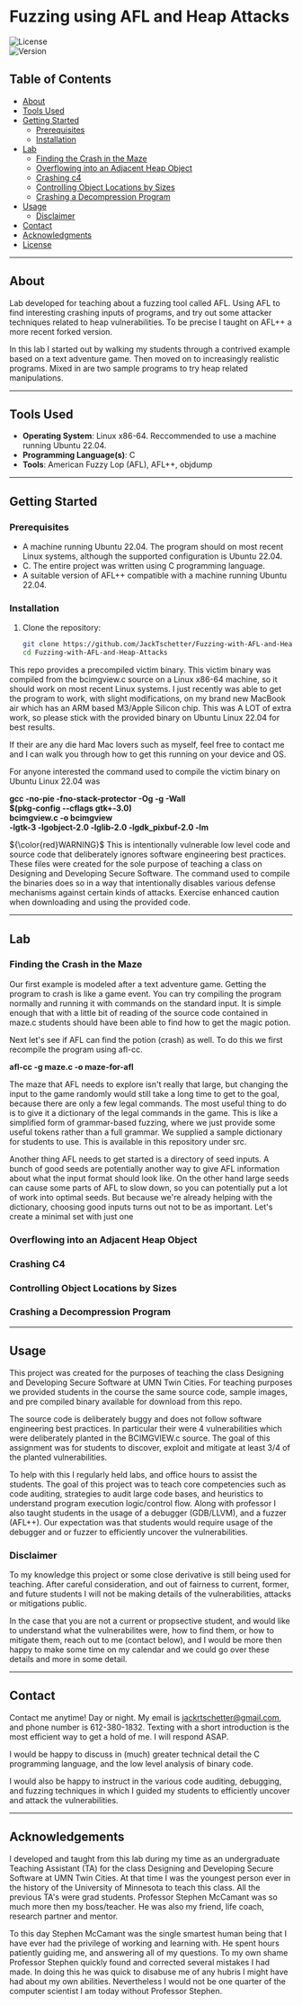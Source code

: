 # Fuzzing using AFL and Heap Attacks

![License](https://img.shields.io/badge/license-MIT-blue.svg)  
![Version](https://img.shields.io/badge/version-1.0.0-green.svg)

## Table of Contents

- [About](#about)
- [Tools Used](#tools-used)
- [Getting Started](#getting-started)
  - [Prerequisites](#prerequisites)
  - [Installation](#installation)
- [Lab](#lab)
    - [Finding the Crash in the Maze](#finding-the-crash-in-the-maze)
    - [Overflowing into an Adjacent Heap Object](#overflowing-into-an-adjacent-heap-object)
    - [Crashing c4](#crashing-c4)
    - [Controlling Object Locations by Sizes](#controlling-object-locations-by-sizes)
    - [Crashing a Decompression Program](#crashing-a-decompression-program)
- [Usage](#usage)
    - [Disclaimer](#disclaimer)
- [Contact](#contact)
- [Acknowledgments](#acknowledgments)
- [License](#license)

---

## About

Lab developed for teaching about a fuzzing tool called AFL. Using AFL to find interesting crashing inputs of programs, and try out some attacker techniques related to heap vulnerabilities. To be precise I taught on AFL++ a more recent forked version.<br>

In this lab I started out by walking my students through a contrived example based on a text adventure game. Then moved on to increasingly realistic programs. Mixed in are two sample programs to try heap related manipulations.

---

## Tools Used

- **Operating System**: Linux x86-64. Reccommended to use a machine running Ubuntu 22.04.
- **Programming Language(s)**: C
- **Tools**: American Fuzzy Lop (AFL), AFL++, objdump

---

## Getting Started

### Prerequisites

- A machine running Ubuntu 22.04. The program should on most recent Linux systems, although the supported configuration is Ubuntu 22.04.
- C. The entire project was written using C programming language.
- A suitable version of AFL++ compatible with a machine running Ubuntu 22.04.

### Installation

1. Clone the repository:

   ```bash
   git clone https://github.com/JackTschetter/Fuzzing-with-AFL-and-Heap-Attacks
   cd Fuzzing-with-AFL-and-Heap-Attacks

This repo provides a precompiled victim binary. This victim binary was compiled from the bcimgview.c source on a Linux x86-64 machine, so it should work on most recent Linux systems. I just recently was able to get the program to work, with slight modifications, on my brand new MacBook air which has an ARM based M3/Apple Silicon chip. This was A LOT of extra work, so please stick with the provided binary on Ubuntu Linux 22.04 for best results.

If their are any die hard Mac lovers such as myself, feel free to contact me and I can walk you through how to get this running on your device and OS.

For anyone interested the command used to compile the victim binary on Ubuntu Linux 22.04 was<br>

**gcc -no-pie -fno-stack-protector -Og -g -Wall \
    $(pkg-config --cflags gtk+-3.0) \
    bcimgview.c -o bcimgview \
    -lgtk-3 -lgobject-2.0 -lglib-2.0 -lgdk_pixbuf-2.0 -lm**

${\color{red}WARNING}$ This is intentionally vulnerable low level code and source code that deliberately ignores software engineering best practices. These files were created for the sole purpose of teaching a class on Designing and Developing Secure Software. The command used to compile the binaries does so in a way that intentionally disables various defense mechanisms against certain kinds of attacks. Exercise enhanced caution when downloading and using the provided code.

---

## Lab

### Finding the Crash in the Maze

Our first example is modeled after a text adventure game. Getting the program to crash is like a game event. You can try compiling the program normally and running it with commands on the standard input. It is simple enough that with a little bit of reading of the source code contained in maze.c students should have been able to find how to get the magic potion.<br>

Next let's see if AFL can find the potion (crash) as well. To do this we first recompile the program using afl-cc.<br>

**afl-cc -g maze.c -o maze-for-afl**

The maze that AFL needs to explore isn't really that large, but changing the input to the game randomly would still take a long time to get to the goal, because there are only a few legal commands. The most useful thing to do is to give it a dictionary of the legal commands in the game. This is like a simplified form of grammar-based fuzzing, where we just provide some useful tokens rather than a full grammar. We supplied a sample dictionary for students to use. This is available in this repository under src.<br>

Another thing AFL needs to get started is a directory of seed inputs. A bunch of good seeds are potentially another way to give AFL information about what the input format should look like. On the other hand large seeds can cause some parts of AFL to slow down, so you can potentially put a lot of work into optimal seeds. But because we're already helping with the dictionary, choosing good inputs turns out not to be as important. Let's create a minimal set with just one

### Overflowing into an Adjacent Heap Object

### Crashing C4

### Controlling Object Locations by Sizes

### Crashing a Decompression Program

---

## Usage

This project was created for the purposes of teaching the class Designing and Developing Secure Software at UMN Twin Cities. For teaching purposes we provided students in the course the same source code, sample images, and pre compiled binary available for download from this repo. 

The source code is deliberately buggy and does not follow software engineering best practices. In particular their were 4 vulnerabilities which were deliberately planted in the BCIMGVIEW.c source. The goal of this assignment was for students to discover, exploit and mitigate at least 3/4 of the planted vulnerabilities. 

To help with this I regularly held labs, and office hours to assist the students. The goal of this project was to teach core competencies such as code auditing, strategies to audit large code bases, and heuristics to understand program execution logic/control flow. Along with professor I also taught students in the usage of a debugger (GDB/LLVM), and a fuzzer (AFL++). Our expectation was that students would require usage of the debugger and or fuzzer to efficiently uncover the vulnerabilities.

### Disclaimer

To my knowledge this project or some close derivative is still being used for teaching. After careful consideration, and out of fairness to current, former, and future students I will not be making details of the vulnerabilities, attacks or mitigations public.<br>

In the case that you are not a current or propsective student, and would like to understand what the vulnerabilites were, how to find them, or how to mitigate them, reach out to me (contact below), and I would be more then happy to make some time on my calendar and we could go over these details and more in some detail.

---

## Contact

Contact me anytime! Day or night. My email is jackrtschetter@gmail.com, and phone number is 612-380-1832. Texting with a short introduction is the most efficient way to get a hold of me. I will respond ASAP.<br>

I would be happy to discuss in (much) greater technical detail the C programming language, and the low level analysis of binary code.<br>

I would also be happy to instruct in the various code auditing, debugging, and fuzzing techniques in which I guided my students to efficiently uncover and attack the vulnerabilities.

---

## Acknowledgements

I developed and taught from this lab during my time as an undergraduate Teaching Assistant (TA) for the class Designing and Developing Secure Software at UMN Twin Cities. At that time I was the youngest person ever in the history of the University of Minnesota to teach this class. All the previous TA's were grad students. Professor Stephen McCamant was so much more then my boss/teacher. He was also my friend, life coach, research partner and mentor.<br>

To this day Stephen McCamant was the single smartest human being that I have ever had the privilege of working and learning with. He spent hours patiently guiding me, and answering all of my questions. To my own shame Professor Stephen quickly found and corrected several mistakes I had made. In doing this he was quick to disabuse me of any hubris I might have had about my own abilities. Nevertheless I would not be one quarter of the computer scientist I am today without Professor Stephen.
